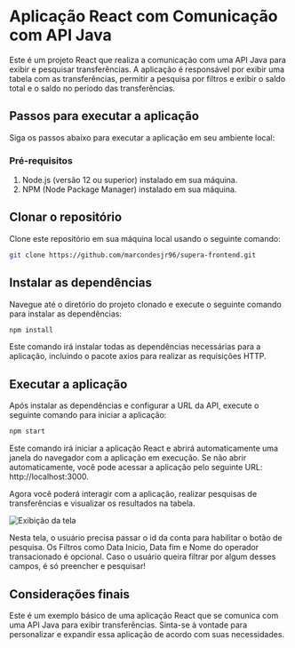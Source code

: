 # Aplicação React com Comunicação com API Java

Este é um projeto React que realiza a comunicação com uma API Java para exibir e pesquisar transferências. A aplicação é responsável por exibir uma tabela com as transferências, permitir a pesquisa por filtros e exibir o saldo total e o saldo no período das transferências.

## Passos para executar a aplicação

Siga os passos abaixo para executar a aplicação em seu ambiente local:
### Pré-requisitos

1. Node.js (versão 12 ou superior) instalado em sua máquina.
2. NPM (Node Package Manager) instalado em sua máquina.

## Clonar o repositório

Clone este repositório em sua máquina local usando o seguinte comando:

```bash
git clone https://github.com/marcondesjr96/supera-frontend.git
```

## Instalar as dependências

Navegue até o diretório do projeto clonado e execute o seguinte comando para instalar as dependências:

```bash
npm install
```

Este comando irá instalar todas as dependências necessárias para a aplicação, incluindo o pacote axios para realizar as requisições HTTP.

## Executar a aplicação

Após instalar as dependências e configurar a URL da API, execute o seguinte comando para iniciar a aplicação:

```bash
npm start
```

Este comando irá iniciar a aplicação React e abrirá automaticamente uma janela do navegador com a aplicação em execução. Se não abrir automaticamente, você pode acessar a aplicação pelo seguinte URL: http://localhost:3000.

Agora você poderá interagir com a aplicação, realizar pesquisas de transferências e visualizar os resultados na tabela.

![Exibição da tela](assets/telaReact.png)

Nesta tela, o usuário precisa passar o id da conta para habilitar o botão de pesquisa. Os Filtros como Data Inicio, Data fim e Nome do operador transacionado é opcional. Caso o usuário queira filtrar por algum desses campos, é só preencher e pesquisar!

## Considerações finais

Este é um exemplo básico de uma aplicação React que se comunica com uma API Java para exibir transferências. Sinta-se à vontade para personalizar e expandir essa aplicação de acordo com suas necessidades.
